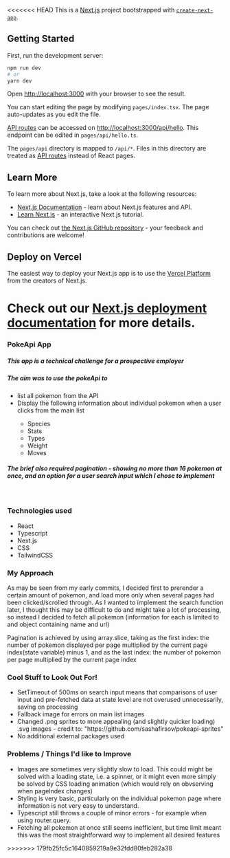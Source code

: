 <<<<<<< HEAD
This is a [Next.js](https://nextjs.org/) project bootstrapped with [`create-next-app`](https://github.com/vercel/next.js/tree/canary/packages/create-next-app).

## Getting Started

First, run the development server:

```bash
npm run dev
# or
yarn dev
```

Open [http://localhost:3000](http://localhost:3000) with your browser to see the result.

You can start editing the page by modifying `pages/index.tsx`. The page auto-updates as you edit the file.

[API routes](https://nextjs.org/docs/api-routes/introduction) can be accessed on [http://localhost:3000/api/hello](http://localhost:3000/api/hello). This endpoint can be edited in `pages/api/hello.ts`.

The `pages/api` directory is mapped to `/api/*`. Files in this directory are treated as [API routes](https://nextjs.org/docs/api-routes/introduction) instead of React pages.

## Learn More

To learn more about Next.js, take a look at the following resources:

- [Next.js Documentation](https://nextjs.org/docs) - learn about Next.js features and API.
- [Learn Next.js](https://nextjs.org/learn) - an interactive Next.js tutorial.

You can check out [the Next.js GitHub repository](https://github.com/vercel/next.js/) - your feedback and contributions are welcome!

## Deploy on Vercel

The easiest way to deploy your Next.js app is to use the [Vercel Platform](https://vercel.com/new?utm_medium=default-template&filter=next.js&utm_source=create-next-app&utm_campaign=create-next-app-readme) from the creators of Next.js.

Check out our [Next.js deployment documentation](https://nextjs.org/docs/deployment) for more details.
=======
<h3>PokeApi App</h3>
<h5>This app is a technical challenge for a prospective employer</h5>
<h5>The aim was to use the pokeApi to</h5>
<ul>
  <li>list all pokemon from the API</li>
  <li> Display the following information about individual pokemon when a user clicks from the main list</li>
 
  <ul>
    <li>Species</li>
    <li>Stats</li>
    <li>Types</li>
    <li>Weight</li>
    <li>Moves</li>
  </ul> 
</ul>

<h5>The brief also required pagination - showing no more than 16 pokemon at once, and an option for a user search input which I chose to implement</h5>
</br>
<h3>Technologies used</h3>
<ul>
    <li>React</li>
    <li>Typescript</li>
    <li>Next.js</li>
    <li>CSS</li>
    <li>TailwindCSS</li>
  </ul> 
  <h3>My Approach</h3>
  <p>As may be seen from my early commits, I decided first to prerender a certain amount of pokemon, and load more only when several pages had been clicked/scrolled through. As I wanted to implement the search function later, I thought this may be difficult to do and might take a lot of processing, so instead I decided to fetch all pokemon (information for each is limited to and object containing name and url) </p>
  <p>Pagination is achieved by using array.slice, taking as the first index: the number of pokemon displayed per page multiplied by the current page index(state variable) minus 1, and as the last index:  the number of pokemon per page multiplied by the current page index </p>

<h3>Cool Stuff to Look Out For!</h3>
<ul>
    <li>SetTimeout of 500ms on search input means that comparisons of user input and pre-fetched data at state level are not overused unnecessarily, saving on processing</li>
    <li>Fallback image for errors on main list images</li>
    <li>Changed .png sprites to more appealing (and slightly quicker loading) .svg images - credit to: "https://github.com/sashafirsov/pokeapi-sprites"</li>
    <li>No additional external packages used</li>
  </ul> 
  
<h3>Problems / Things I'd like to Improve</h3>
<ul>
    <li>Images are sometimes very slightly slow to load.  This could might be solved with a loading state, i.e. a spinner, or it might even more simply be solved by CSS loading animation (which would rely on obvserving when pageIndex changes)</li>
    <li>Styling is very basic, particularly on the individual pokemon page where information is not very easy to understand.</li>
      <li>Typescript still throws a couple of minor errors - for example when using router.query.</li>
        <li>Fetching all pokemon at once still seems inefficient, but time limit meant this was the most straightforward way to implement all desired features</li>
  </ul> 
>>>>>>> 179fb25fc5c1640859219a9e32fdd80feb282a38
